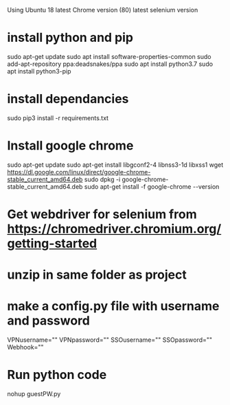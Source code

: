 Using Ubuntu 18 
latest Chrome version (80)
latest selenium version 

# install python and pip
sudo apt-get update
sudo apt install software-properties-common
sudo add-apt-repository ppa:deadsnakes/ppa
sudo apt install python3.7
sudo apt install python3-pip

# install dependancies
sudo pip3 install -r requirements.txt

# Install google chrome
sudo apt-get update
sudo apt-get install libgconf2-4 libnss3-1d libxss1
wget https://dl.google.com/linux/direct/google-chrome-stable_current_amd64.deb
sudo dpkg -i google-chrome-stable_current_amd64.deb
sudo apt-get install -f
google-chrome --version

# Get webdriver for selenium from https://chromedriver.chromium.org/getting-started
# unzip in same folder as project

# make a config.py file with username and password
VPNusername="<username>"
VPNpassword="<password>"
SSOusername="<username>"
SSOpassword="<password>"
Webhook="<Slack URL>"

# Run python code 
nohup guestPW.py

